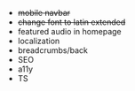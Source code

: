 * ~~mobile navbar~~
* ~~change font to latin extended~~
* featured audio in homepage
* localization
* breadcrumbs/back
* SEO
* a11y
* TS
